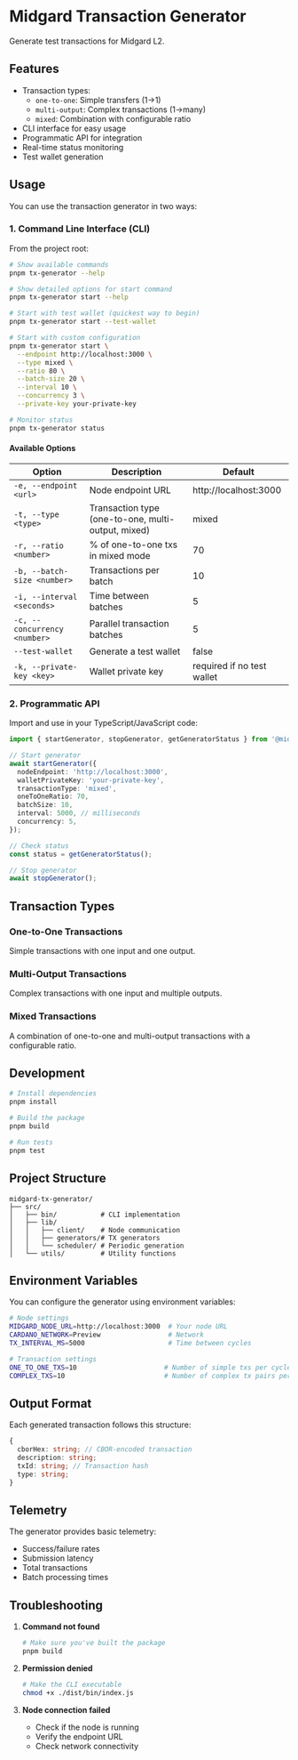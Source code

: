 # Midgard Transaction Generator

Generate test transactions for Midgard L2.

## Features

- Transaction types:
  - `one-to-one`: Simple transfers (1→1)
  - `multi-output`: Complex transactions (1→many)
  - `mixed`: Combination with configurable ratio
- CLI interface for easy usage
- Programmatic API for integration
- Real-time status monitoring
- Test wallet generation

## Usage

You can use the transaction generator in two ways:

### 1. Command Line Interface (CLI)

From the project root:

```bash
# Show available commands
pnpm tx-generator --help

# Show detailed options for start command
pnpm tx-generator start --help

# Start with test wallet (quickest way to begin)
pnpm tx-generator start --test-wallet

# Start with custom configuration
pnpm tx-generator start \
  --endpoint http://localhost:3000 \
  --type mixed \
  --ratio 80 \
  --batch-size 20 \
  --interval 10 \
  --concurrency 3 \
  --private-key your-private-key

# Monitor status
pnpm tx-generator status
```

#### Available Options

| Option                       | Description                                        | Default                    |
| ---------------------------- | -------------------------------------------------- | -------------------------- |
| `-e, --endpoint <url>`       | Node endpoint URL                                  | http://localhost:3000      |
| `-t, --type <type>`          | Transaction type (one-to-one, multi-output, mixed) | mixed                      |
| `-r, --ratio <number>`       | % of one-to-one txs in mixed mode                  | 70                         |
| `-b, --batch-size <number>`  | Transactions per batch                             | 10                         |
| `-i, --interval <seconds>`   | Time between batches                               | 5                          |
| `-c, --concurrency <number>` | Parallel transaction batches                       | 5                          |
| `--test-wallet`              | Generate a test wallet                             | false                      |
| `-k, --private-key <key>`    | Wallet private key                                 | required if no test wallet |

### 2. Programmatic API

Import and use in your TypeScript/JavaScript code:

```typescript
import { startGenerator, stopGenerator, getGeneratorStatus } from '@midgard-manager/tx-generator';

// Start generator
await startGenerator({
  nodeEndpoint: 'http://localhost:3000',
  walletPrivateKey: 'your-private-key',
  transactionType: 'mixed',
  oneToOneRatio: 70,
  batchSize: 10,
  interval: 5000, // milliseconds
  concurrency: 5,
});

// Check status
const status = getGeneratorStatus();

// Stop generator
await stopGenerator();
```

## Transaction Types

### One-to-One Transactions

Simple transactions with one input and one output.

### Multi-Output Transactions

Complex transactions with one input and multiple outputs.

### Mixed Transactions

A combination of one-to-one and multi-output transactions with a configurable ratio.

## Development

```bash
# Install dependencies
pnpm install

# Build the package
pnpm build

# Run tests
pnpm test
```

## Project Structure

```
midgard-tx-generator/
├── src/
│   ├── bin/           # CLI implementation
│   ├── lib/
│   │   ├── client/    # Node communication
│   │   ├── generators/# TX generators
│   │   └── scheduler/ # Periodic generation
│   └── utils/         # Utility functions
```

## Environment Variables

You can configure the generator using environment variables:

```bash
# Node settings
MIDGARD_NODE_URL=http://localhost:3000  # Your node URL
CARDANO_NETWORK=Preview                 # Network
TX_INTERVAL_MS=5000                     # Time between cycles

# Transaction settings
ONE_TO_ONE_TXS=10                      # Number of simple txs per cycle
COMPLEX_TXS=10                         # Number of complex tx pairs per cycle
```

## Output Format

Each generated transaction follows this structure:

```typescript
{
  cborHex: string; // CBOR-encoded transaction
  description: string;
  txId: string; // Transaction hash
  type: string;
}
```

## Telemetry

The generator provides basic telemetry:

- Success/failure rates
- Submission latency
- Total transactions
- Batch processing times

## Troubleshooting

1. **Command not found**

   ```bash
   # Make sure you've built the package
   pnpm build
   ```

2. **Permission denied**

   ```bash
   # Make the CLI executable
   chmod +x ./dist/bin/index.js
   ```

3. **Node connection failed**
   - Check if the node is running
   - Verify the endpoint URL
   - Check network connectivity
